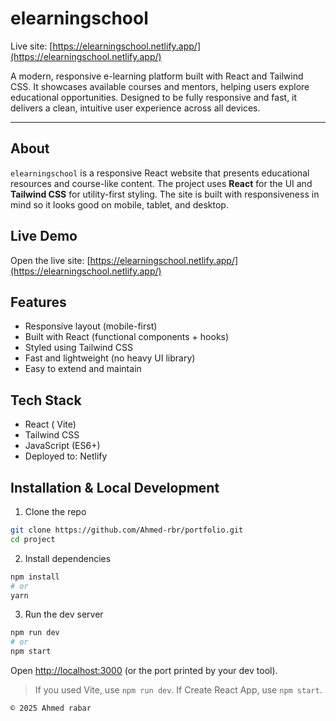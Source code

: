 # elearningschool

Live site: [https://elearningschool.netlify.app/](https://elearningschool.netlify.app/)

A modern, responsive e-learning platform built with React and Tailwind CSS. It showcases available courses and mentors, helping users explore educational opportunities. Designed to be fully responsive and fast, it delivers a clean, intuitive user experience across all devices.

---

## About

`elearningschool` is a responsive React website that presents educational resources and course-like content. The project uses **React** for the UI and **Tailwind CSS** for utility-first styling. The site is built with responsiveness in mind so it looks good on mobile, tablet, and desktop.

## Live Demo

Open the live site: [https://elearningschool.netlify.app/](https://elearningschool.netlify.app/)

## Features

- Responsive layout (mobile-first)
- Built with React (functional components + hooks)
- Styled using Tailwind CSS
- Fast and lightweight (no heavy UI library)
- Easy to extend and maintain

## Tech Stack

- React ( Vite)
- Tailwind CSS
- JavaScript (ES6+)
- Deployed to: Netlify

## Installation & Local Development

1. Clone the repo

```bash
git clone https://github.com/Ahmed-rbr/portfolio.git
cd project
```

2. Install dependencies

```bash
npm install
# or
yarn
```

3. Run the dev server

```bash
npm run dev
# or
npm start
```

Open [http://localhost:3000](http://localhost:3000) (or the port printed by your dev tool).

> If you used Vite, use `npm run dev`. If Create React App, use `npm start`.

```
© 2025 Ahmed rabar
```

